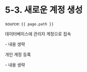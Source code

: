 # 5-3. 새로운 계정 생성

source: `{{ page.path }}`

<dl>
    <dt>데이터베이스에 관리자 계정으로 접속</dt>
</dl>
- 내용 생략

<dl>
    <dt>개인 계정 등록</dt>
</dl>
- 내용 생략
